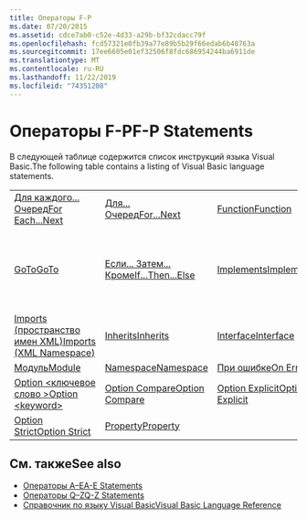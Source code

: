 ```yaml
---
title: Операторы F-P
ms.date: 07/20/2015
ms.assetid: cdce7ab0-c52e-4d33-a29b-bf32cdacc79f
ms.openlocfilehash: fcd57321e0fb39a77e89b5b29f66edab6b40763a
ms.sourcegitcommit: 17ee6605e01ef32506f8fdc686954244ba6911de
ms.translationtype: MT
ms.contentlocale: ru-RU
ms.lasthandoff: 11/22/2019
ms.locfileid: "74351208"
---
```

# <a name="f-p-statements"></a><span data-ttu-id="604a8-102">Операторы F-P</span><span class="sxs-lookup"><span data-stu-id="604a8-102">F-P Statements</span></span>
<span data-ttu-id="604a8-103">В следующей таблице содержится список инструкций языка Visual Basic.</span><span class="sxs-lookup"><span data-stu-id="604a8-103">The following table contains a listing of Visual Basic language statements.</span></span>  
  
|||||  
|---|---|---|---|  
|[<span data-ttu-id="604a8-104">Для каждого... Очеред</span><span class="sxs-lookup"><span data-stu-id="604a8-104">For Each...Next</span></span>](../../../visual-basic/language-reference/statements/for-each-next-statement.md)|[<span data-ttu-id="604a8-105">Для... Очеред</span><span class="sxs-lookup"><span data-stu-id="604a8-105">For...Next</span></span>](../../../visual-basic/language-reference/statements/for-next-statement.md)|[<span data-ttu-id="604a8-106">Function</span><span class="sxs-lookup"><span data-stu-id="604a8-106">Function</span></span>](../../../visual-basic/language-reference/statements/function-statement.md)|[<span data-ttu-id="604a8-107">Get</span><span class="sxs-lookup"><span data-stu-id="604a8-107">Get</span></span>](../../../visual-basic/language-reference/statements/get-statement.md)|  
|[<span data-ttu-id="604a8-108">GoTo</span><span class="sxs-lookup"><span data-stu-id="604a8-108">GoTo</span></span>](../../../visual-basic/language-reference/statements/goto-statement.md)|[<span data-ttu-id="604a8-109">Если... Затем... Кроме</span><span class="sxs-lookup"><span data-stu-id="604a8-109">If...Then...Else</span></span>](../../../visual-basic/language-reference/statements/if-then-else-statement.md)|[<span data-ttu-id="604a8-110">Implements</span><span class="sxs-lookup"><span data-stu-id="604a8-110">Implements</span></span>](../../../visual-basic/language-reference/statements/implements-statement.md)|[<span data-ttu-id="604a8-111">Imports (тип и пространство имен .NET)</span><span class="sxs-lookup"><span data-stu-id="604a8-111">Imports (.NET Namespace and Type)</span></span>](../../../visual-basic/language-reference/statements/imports-statement-net-namespace-and-type.md)|  
|[<span data-ttu-id="604a8-112">Imports (пространство имен XML)</span><span class="sxs-lookup"><span data-stu-id="604a8-112">Imports (XML Namespace)</span></span>](../../../visual-basic/language-reference/statements/imports-statement-xml-namespace.md)|[<span data-ttu-id="604a8-113">Inherits</span><span class="sxs-lookup"><span data-stu-id="604a8-113">Inherits</span></span>](../../../visual-basic/language-reference/statements/inherits-statement.md)|[<span data-ttu-id="604a8-114">Interface</span><span class="sxs-lookup"><span data-stu-id="604a8-114">Interface</span></span>](../../../visual-basic/language-reference/statements/interface-statement.md)|[<span data-ttu-id="604a8-115">Mid</span><span class="sxs-lookup"><span data-stu-id="604a8-115">Mid</span></span>](../../../visual-basic/language-reference/statements/mid-statement.md)|  
|[<span data-ttu-id="604a8-116">Модуль</span><span class="sxs-lookup"><span data-stu-id="604a8-116">Module</span></span>](../../../visual-basic/language-reference/statements/module-statement.md)|[<span data-ttu-id="604a8-117">Namespace</span><span class="sxs-lookup"><span data-stu-id="604a8-117">Namespace</span></span>](../../../visual-basic/language-reference/statements/namespace-statement.md)|[<span data-ttu-id="604a8-118">При ошибке</span><span class="sxs-lookup"><span data-stu-id="604a8-118">On Error</span></span>](../../../visual-basic/language-reference/statements/on-error-statement.md)|[<span data-ttu-id="604a8-119">Operator</span><span class="sxs-lookup"><span data-stu-id="604a8-119">Operator</span></span>](../../../visual-basic/language-reference/statements/operator-statement.md)|  
|[<span data-ttu-id="604a8-120">Option \<ключевое слово ></span><span class="sxs-lookup"><span data-stu-id="604a8-120">Option \<keyword></span></span>](../../../visual-basic/language-reference/statements/option-keyword-statement.md)|[<span data-ttu-id="604a8-121">Option Compare</span><span class="sxs-lookup"><span data-stu-id="604a8-121">Option Compare</span></span>](../../../visual-basic/language-reference/statements/option-compare-statement.md)|[<span data-ttu-id="604a8-122">Option Explicit</span><span class="sxs-lookup"><span data-stu-id="604a8-122">Option Explicit</span></span>](../../../visual-basic/language-reference/statements/option-explicit-statement.md)|[<span data-ttu-id="604a8-123">Option Infer</span><span class="sxs-lookup"><span data-stu-id="604a8-123">Option Infer</span></span>](../../../visual-basic/language-reference/statements/option-infer-statement.md)|  
|[<span data-ttu-id="604a8-124">Option Strict</span><span class="sxs-lookup"><span data-stu-id="604a8-124">Option Strict</span></span>](../../../visual-basic/language-reference/statements/option-strict-statement.md)|[<span data-ttu-id="604a8-125">Property</span><span class="sxs-lookup"><span data-stu-id="604a8-125">Property</span></span>](../../../visual-basic/language-reference/statements/property-statement.md)|||  
  
## <a name="see-also"></a><span data-ttu-id="604a8-126">См. также</span><span class="sxs-lookup"><span data-stu-id="604a8-126">See also</span></span>

- [<span data-ttu-id="604a8-127">Операторы A–E</span><span class="sxs-lookup"><span data-stu-id="604a8-127">A-E Statements</span></span>](../../../visual-basic/language-reference/statements/a-e-statements.md)
- [<span data-ttu-id="604a8-128">Операторы Q–Z</span><span class="sxs-lookup"><span data-stu-id="604a8-128">Q-Z Statements</span></span>](../../../visual-basic/language-reference/statements/q-z-statements.md)
- [<span data-ttu-id="604a8-129">Справочник по языку Visual Basic</span><span class="sxs-lookup"><span data-stu-id="604a8-129">Visual Basic Language Reference</span></span>](../../../visual-basic/language-reference/index.md)
